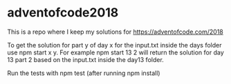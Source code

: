 # adventofcode2018

This is a repo where I keep my solutions for https://adventofcode.com/2018

To get the solution for part y of day x for the input.txt inside the days folder use npm start x y. For example npm start 13 2 will return the solution for day 13 part 2 based on the input.txt inside the day13 folder.

Run the tests with npm test (after running npm install)
